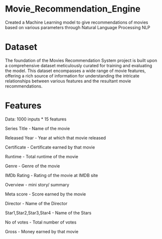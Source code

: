 # Movie_Recommendation_Engine
Created a Machine Learning model to give recommendations of movies based on various parameters through Natural Language Processing NLP

# Dataset
The foundation of the Movies Recommendation System project is built upon a comprehensive dataset meticulously curated for training and evaluating the model. This dataset encompasses a wide range of movie features, offering a rich source of information for understanding the intricate relationships between various features and the resultant movie recommendations.


# Features
Data: 1000 inputs * 15 features

Series Title - Name of the movie

Released Year - Year at which that movie released     

Certificate - Certificate earned by that movie

Runtime - Total runtime of the movie

Genre - Genre of the movie

IMDb Rating - Rating of the movie at IMDB site

Overview - mini story/ summary

Meta score - Score earned by the movie

Director - Name of the Director

Star1,Star2,Star3,Star4 - Name of the Stars

No of votes - Total number of votes

Gross - Money earned by that movie
